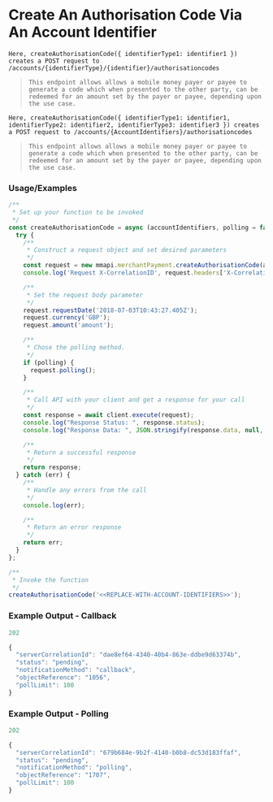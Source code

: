 
# Create An Authorisation Code Via An Account Identifier

`Here, createAuthorisationCode({ identifierType1: identifier1 }) creates a POST request to /accounts/{identifierType}/{identifier}/authorisationcodes`

> `This endpoint allows allows a mobile money payer or payee to generate a code which when presented to the other party, can be redeemed for an amount set by the payer or payee, depending upon the use case.`

`Here, createAuthorisationCode({ identifierType1: identifier1, identifierType2: identifier2, identifierType3: identifier3 }) creates a POST request to /accounts/{AccountIdentifiers}/authorisationcodes`

> `This endpoint allows allows a mobile money payer or payee to generate a code which when presented to the other party, can be redeemed for an amount set by the payer or payee, depending upon the use case.`

### Usage/Examples

```javascript
/**
 * Set up your function to be invoked
 */
const createAuthorisationCode = async (accountIdentifiers, polling = false) => {
  try {
    /**
     * Construct a request object and set desired parameters
     */
    const request = new mmapi.merchantPayment.createAuthorisationCode(accountIdentifiers);
    console.log('Request X-CorrelationID', request.headers['X-CorrelationID']);

    /**
     * Set the request body parameter
     */
    request.requestDate('2018-07-03T10:43:27.405Z');
    request.currency('GBP');
    request.amount('amount');

    /**
     * Chose the polling method.
     */
    if (polling) {
      request.polling();
    }

    /**
     * Call API with your client and get a response for your call
     */
    const response = await client.execute(request);
    console.log("Response Status: ", response.status);
    console.log("Response Data: ", JSON.stringify(response.data, null, 4));

    /**
     * Return a successful response
     */
    return response;
  } catch (err) {
    /**
     * Handle any errors from the call
     */
    console.log(err);

    /**
     * Return an error response
     */
    return err;
  }
};

/**
 * Invoke the function
 */
createAuthorisationCode('<<REPLACE-WITH-ACCOUNT-IDENTIFIERS>>');
```

### Example Output - Callback
```javascript
202

{
  "serverCorrelationId": "dae8ef64-4340-40b4-863e-ddbe9d63374b",
  "status": "pending",
  "notificationMethod": "callback",
  "objectReference": "1056",
  "pollLimit": 100
}
```

### Example Output - Polling
```javascript
202

{
  "serverCorrelationId": "679b684e-9b2f-4140-b0b8-dc53d183ffaf",
  "status": "pending",
  "notificationMethod": "polling",
  "objectReference": "1707",
  "pollLimit": 100
}
```